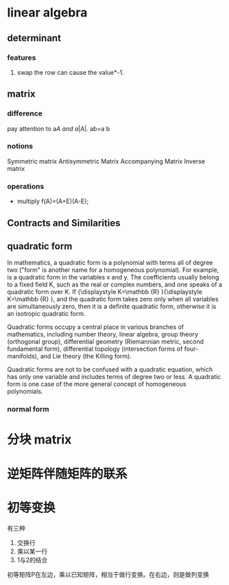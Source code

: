 # linear algebra

## determinant
### features
1. swap the row can cause the value*-1.


## matrix
### difference
pay attention to a*A and a*|A|.
ab=a b
### notions
Symmetric matrix
Antisymmetric Matrix
Accompanying Matrix
Inverse matrix

### operations
- multiply
f(A)=(A+E)(A-E);

## Contracts and Similarities

## quadratic form
In mathematics, a quadratic form is a polynomial with terms all of degree two ("form" is another name for a homogeneous polynomial). For example,
is a quadratic form in the variables x and y. The coefficients usually belong to a fixed field K, such as the real or complex numbers, and one speaks of a quadratic form over K. If {\displaystyle K=\mathbb {R} }{\displaystyle K=\mathbb {R} }, and the quadratic form takes zero only when all variables are simultaneously zero, then it is a definite quadratic form, otherwise it is an isotropic quadratic form.

Quadratic forms occupy a central place in various branches of mathematics, including number theory, linear algebra, group theory (orthogonal group), differential geometry (Riemannian metric, second fundamental form), differential topology (intersection forms of four-manifolds), and Lie theory (the Killing form).

Quadratic forms are not to be confused with a quadratic equation, which has only one variable and includes terms of degree two or less. A quadratic form is one case of the more general concept of homogeneous polynomials.
### normal form

# 分块 matrix

# 逆矩阵伴随矩阵的联系


# 初等变换
有三种
1. 交换行
2. 乘以某一行
3. 1与2的结合

初等矩阵P在左边，乘以已知矩阵，相当于做行变换。在右边，则是做列变换
